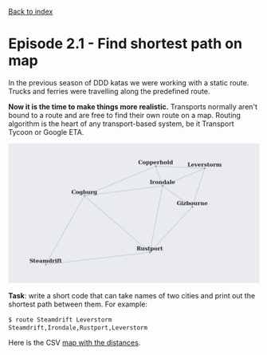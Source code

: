 [Back to index](transport-tycoon.md) 

# Episode 2.1 - Find shortest path on map

In the previous season of DDD katas we were working with a static route. Trucks and ferries were travelling along the predefined route.  

**Now it is the time to make things more realistic.** Transports normally aren't bound to a route and are free to find their own route on a map. Routing algorithm is the heart of any transport-based system, be it Transport Tycoon or Google ETA. 

![image-20220207105046047](images/image-20220207105046047.png)

**Task**: write a short code that can take names of two cities and print out the shortest path between them. For example: 

```
$ route Steamdrift Leverstorm
Steamdrift,Irondale,Rustport,Leverstorm
```

Here is the CSV [map with the distances](transport-tycoon/s02e01_map.csv).